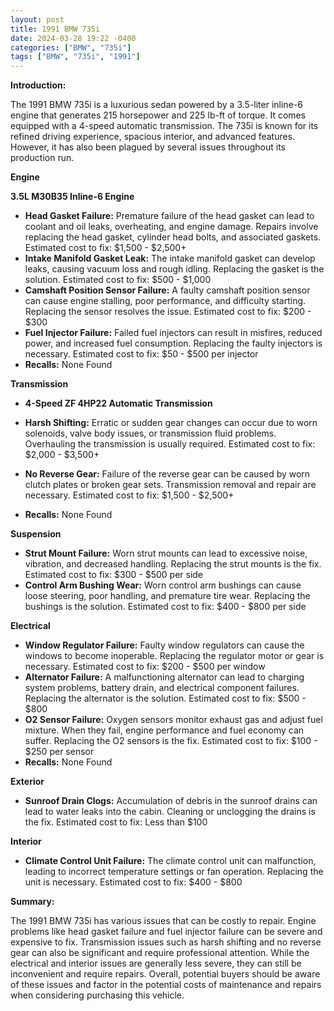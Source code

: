 ```yaml
---
layout: post
title: 1991 BMW 735i
date: 2024-03-28 19:22 -0400
categories: ["BMW", "735i"]
tags: ["BMW", "735i", "1991"]
---
```

**Introduction:**

The 1991 BMW 735i is a luxurious sedan powered by a 3.5-liter inline-6 engine that generates 215 horsepower and 225 lb-ft of torque. It comes equipped with a 4-speed automatic transmission. The 735i is known for its refined driving experience, spacious interior, and advanced features. However, it has also been plagued by several issues throughout its production run.

**Engine**

**3.5L M30B35 Inline-6 Engine**

* **Head Gasket Failure:** Premature failure of the head gasket can lead to coolant and oil leaks, overheating, and engine damage. Repairs involve replacing the head gasket, cylinder head bolts, and associated gaskets. Estimated cost to fix: $1,500 - $2,500+
* **Intake Manifold Gasket Leak:** The intake manifold gasket can develop leaks, causing vacuum loss and rough idling. Replacing the gasket is the solution. Estimated cost to fix: $500 - $1,000
* **Camshaft Position Sensor Failure:** A faulty camshaft position sensor can cause engine stalling, poor performance, and difficulty starting. Replacing the sensor resolves the issue. Estimated cost to fix: $200 - $300
* **Fuel Injector Failure:** Failed fuel injectors can result in misfires, reduced power, and increased fuel consumption. Replacing the faulty injectors is necessary. Estimated cost to fix: $50 - $500 per injector
* **Recalls:** None Found

**Transmission**

* **4-Speed ZF 4HP22 Automatic Transmission**

* **Harsh Shifting:** Erratic or sudden gear changes can occur due to worn solenoids, valve body issues, or transmission fluid problems. Overhauling the transmission is usually required. Estimated cost to fix: $2,000 - $3,500+
* **No Reverse Gear:** Failure of the reverse gear can be caused by worn clutch plates or broken gear sets. Transmission removal and repair are necessary. Estimated cost to fix: $1,500 - $2,500+
* **Recalls:** None Found

**Suspension**

* **Strut Mount Failure:** Worn strut mounts can lead to excessive noise, vibration, and decreased handling. Replacing the strut mounts is the fix. Estimated cost to fix: $300 - $500 per side
* **Control Arm Bushing Wear:** Worn control arm bushings can cause loose steering, poor handling, and premature tire wear. Replacing the bushings is the solution. Estimated cost to fix: $400 - $800 per side

**Electrical**

* **Window Regulator Failure:** Faulty window regulators can cause the windows to become inoperable. Replacing the regulator motor or gear is necessary. Estimated cost to fix: $200 - $500 per window
* **Alternator Failure:** A malfunctioning alternator can lead to charging system problems, battery drain, and electrical component failures. Replacing the alternator is the solution. Estimated cost to fix: $500 - $800
* **O2 Sensor Failure:** Oxygen sensors monitor exhaust gas and adjust fuel mixture. When they fail, engine performance and fuel economy can suffer. Replacing the O2 sensors is the fix. Estimated cost to fix: $100 - $250 per sensor
* **Recalls:** None Found

**Exterior**

* **Sunroof Drain Clogs:** Accumulation of debris in the sunroof drains can lead to water leaks into the cabin. Cleaning or unclogging the drains is the fix. Estimated cost to fix: Less than $100

**Interior**

* **Climate Control Unit Failure:** The climate control unit can malfunction, leading to incorrect temperature settings or fan operation. Replacing the unit is necessary. Estimated cost to fix: $400 - $800

**Summary:**

The 1991 BMW 735i has various issues that can be costly to repair. Engine problems like head gasket failure and fuel injector failure can be severe and expensive to fix. Transmission issues such as harsh shifting and no reverse gear can also be significant and require professional attention. While the electrical and interior issues are generally less severe, they can still be inconvenient and require repairs. Overall, potential buyers should be aware of these issues and factor in the potential costs of maintenance and repairs when considering purchasing this vehicle.
